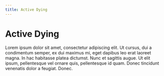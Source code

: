 ```yaml
---
title: Active Dying
---
```

# Active Dying
Lorem ipsum dolor sit amet, consectetur adipiscing elit. Ut cursus, dui a condimentum semper, ex dui maximus mi, eget dapibus leo erat laoreet magna. In hac habitasse platea dictumst. Nunc et sagittis augue. Ut elit ipsum, pellentesque vel ornare quis, pellentesque id quam. Donec tincidunt venenatis dolor a feugiat. Donec. 